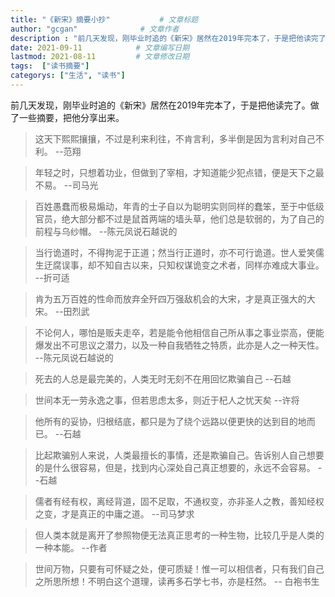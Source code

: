 ```yaml
---
title: "《新宋》摘要小抄"           # 文章标题
author: "gcgan"              # 文章作者
description : "前几天发现，刚毕业时追的《新宋》居然在2019年完本了，于是把他读完了"    # 文章描述信息
date: 2021-09-11            # 文章编写日期
lastmod: 2021-08-11         # 文章修改日期
tags:  ["读书摘要"]
categorys: ["生活", "读书"]
---
```


前几天发现，刚毕业时追的《新宋》居然在2019年完本了，于是把他读完了。做了一些摘要，把他分享出来。
<!--more-->
> 这天下熙熙攘攘，不过是利来利往，不肯言利，多半倒是因为言利对自己不利。 --范翔

> 年轻之时，只想着功业，但做到了宰相，才知道能少犯点错，便是天下之最不易。 --司马光

> 百姓愚蠢而极易煽动，年青的士子自以为聪明实则同样的蠢笨，至于中低级官员，绝大部分都不过是鼠首两端的墙头草，他们总是软弱的，为了自己的前程与乌纱帽。 --陈元凤说石越说的

> 当行诡道时，不得拘泥于正道；然当行正道时，亦不可行诡道。世人爱笑儒生迂腐误事，却不知自古以来，只知权谋诡变之术者，同样亦难成大事业。 --折可适

> 肯为五万百姓的性命而放弃全歼四万强敌机会的大宋，才是真正强大的大宋。 --田烈武

> 不论何人，哪怕是贩夫走卒，若是能令他相信自己所从事之事业崇高，便能爆发出不可思议之潜力，以及一种自我牺牲之特质，此亦是人之一种天性。  --陈元凤说石越说的

> 死去的人总是最完美的，人类无时无刻不在用回忆欺骗自己 --石越

> 世间本无一劳永逸之事，但若思虑太多，则近于杞人之忧天矣  --许将

> 他所有的妥协，归根结底，都只是为了绕个远路以便更快的达到目的地而已。 --石越

> 比起欺骗别人来说，人类最擅长的事情，还是欺骗自己。告诉别人自己想要的是什么很容易，但是，找到内心深处自己真正想要的，永远不会容易。 --石越

> 儒者有经有权，离经背道，固不足取，不通权变，亦非圣人之教，善知经权之变，才是真正的中庸之道。 --司马梦求

> 但人类本就是离开了参照物便无法真正思考的一种生物，比较几乎是人类的一种本能。 --作者

> 世间万物，只要有可怀疑之处，便可质疑！惟一可以相信者，只有我们自己之所思所想！不明白这个道理，读再多石学七书，亦是枉然。 -- 白袍书生